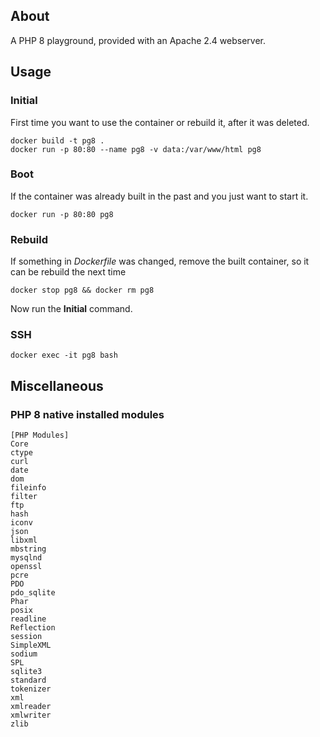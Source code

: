 ## About
A PHP 8 playground, provided with an Apache 2.4 webserver. 

## Usage

### Initial
First time you want to use the container or rebuild it, after it was deleted.
```shell
docker build -t pg8 .
docker run -p 80:80 --name pg8 -v data:/var/www/html pg8
```

### Boot
If the container was already built in the past and you just want to start it.
```shell
docker run -p 80:80 pg8
```

### Rebuild
If something in _Dockerfile_ was changed, remove the built container, so it can be rebuild the next time   
```shell
docker stop pg8 && docker rm pg8
```
Now run the **Initial** command.

### SSH
```shell
docker exec -it pg8 bash
```  
  
  
  

## Miscellaneous

### PHP 8 native installed modules
```
[PHP Modules]
Core
ctype
curl
date
dom
fileinfo
filter
ftp
hash
iconv
json
libxml
mbstring
mysqlnd
openssl
pcre
PDO
pdo_sqlite
Phar
posix
readline
Reflection
session
SimpleXML
sodium
SPL
sqlite3
standard
tokenizer
xml
xmlreader
xmlwriter
zlib
```